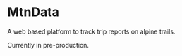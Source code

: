 # MtnData
A web based platform to track trip reports on alpine trails.

Currently in pre-production.